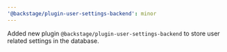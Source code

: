 ```yaml
---
'@backstage/plugin-user-settings-backend': minor
---
```


Added new plugin `@backstage/plugin-user-settings-backend` to store user related
settings in the database.
